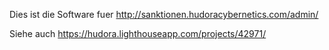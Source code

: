 Dies ist die Software fuer http://sanktionen.hudoracybernetics.com/admin/

Siehe auch https://hudora.lighthouseapp.com/projects/42971/
